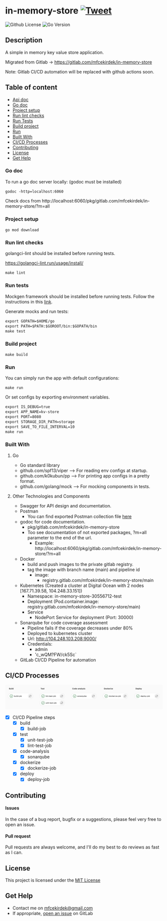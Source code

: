 # in-memory-store [![Tweet](https://img.shields.io/twitter/url/http/shields.io.svg?style=social)](https://twitter.com/intent/tweet?text=Check%20out%20this%20cool%20project&url=https://gitlab.com/mfcekirdek/in-memory-store&hashtags=project,opensource)
![Github License](https://img.shields.io/badge/license-MIT-green)
![Go Version](https://img.shields.io/badge/go-1.16-red.svg)

## Description
A simple in memory key value store application.

Migrated from Gitlab -> https://gitlab.com/mfcekirdek/in-memory-store

Note: Gitlab CI/CD automation will be replaced with github actions soon.

## Table of content
- [Api doc](api/swagger.yaml)
- [Go doc](#go-doc)
- [Project setup](#project-setup)
- [Run lint checks](#run-lint-checks)
- [Run Tests](#run-tests)
- [Build project](#build-project)
- [Run](#run)
- [Built With](#built-with)
- [CI/CD Processes](#cicd-processes)
- [Contributing](#contributing)
- [License](#license)
- [Get Help](#get-help)

### Go doc
To run a go doc server locally: (godoc must be installed)
``` console
godoc -http=localhost:6060
```
Check docs from
http://localhost:6060/pkg/gitlab.com/mfcekirdek/in-memory-store/?m=all

### Project setup
``` console
go mod download
```

### Run lint checks

golangci-lint should be installed before running tests.

https://golangci-lint.run/usage/install/
``` console
make lint
```

### Run tests

Mockgen framework should be installed before running tests. Follow the instructions in this [link](https://github.com/golang/mock).

Generate mocks and run tests:
``` console
export GOPATH=$HOME/go
export PATH=$PATH:$GOROOT/bin:$GOPATH/bin
make test
```

### Build project
``` console
make build
```

### Run
You can simply run the app with default configurations:
``` console
make run
```

Or set configs by exporting environment variables.
``` console
export IS_DEBUG=true
export APP_NAME=kv-store
export PORT=8080
export STORAGE_DIR_PATH=storage
export SAVE_TO_FILE_INTERVAL=10
make run
```

### Built With
1. Go
    - Go standard library
    - github.com/spf13/viper --> For reading env configs at startup.
    - github.com/k0kubun/pp --> For printing app configs in a pretty format.
    - github.com/golang/mock --> For mocking components in tests.

2. Other Technologies and Components
   - Swagger for API design and documentation.
   - Postman
     - You can find exported Postman collection file [here](api/KVStore.postman_collection.json)
   - godoc for code documentation.
     - pkg/gitlab.com/mfcekirdek/in-memory-store
     - Too see documentation of not exported packages, ?m=all parameter to the end of the url.
        - Example: http://localhost:6060/pkg/gitlab.com/mfcekirdek/in-memory-store/?m=all
   - Docker
      - build and push images to the private gitlab registry.
      - tag the image with branch name (main) and pipeline id
         - image:
            - registry.gitlab.com/mfcekirdek/in-memory-store/main 
   - Kubernetes (Created a cluster at Digital Ocean with 2 nodes [167.71.39.58, 104.248.33.151])
     - Namespace: in-memory-store-30556712-test
     - Deployment (Pod.container.image: registry.gitlab.com/mfcekirdek/in-memory-store/main)
     - Service
        - NodePort Service for deployment (Port: 30000)
   - Sonarqube for code coverage assessment 
     - Pipeline fails if the coverage decreases under 80%
     - Deployed to kubernetes cluster
     - Url: http://104.248.103.208:9000/
     - Credentials:
       - admin
       - 'c_wQM?FW/ck5Sc`
   - GitLab CI/CD Pipeline for automation

## CI/CD Processes

![example](pipeline.png)

- [x] CI/CD Pipeline steps
    - [x] build
        - [x] build-job
    - [x] test
        - [x] unit-test-job
        - [x] lint-test-job
    - [x] code-analysis
        - [x] sonarqube
    - [x] dockerize
        - [x] dockerize-job
    - [x] deploy
        - [x] deploy-job

## Contributing

#### Issues
In the case of a bug report, bugfix or a suggestions, please feel very free to open an issue.

#### Pull request
Pull requests are always welcome, and I'll do my best to do reviews as fast as I can.

## License
This project is licensed under the [MIT License](https://gitlab.com/mfcekirdek/in-memory-store/-/blob/main/LICENSE)

## Get Help
- Contact me on mfcekirdek@gmail.com
- If appropriate, [open an issue](https://gitlab.com/mfcekirdek/in-memory-store/-/issues) on GitLab
